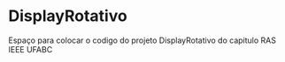# DisplayRotativo
Espaço para colocar o codigo do projeto DisplayRotativo do capitulo RAS IEEE UFABC
